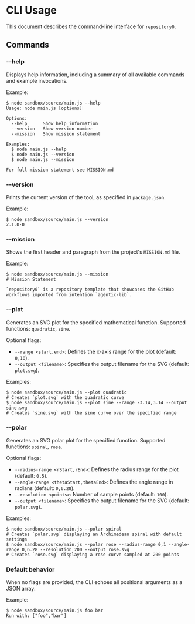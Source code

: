 # CLI Usage

This document describes the command-line interface for `repository0`.

## Commands

### --help

Displays help information, including a summary of all available commands and example invocations.

Example:
```
$ node sandbox/source/main.js --help
Usage: node main.js [options]

Options:
  --help      Show help information
  --version   Show version number
  --mission   Show mission statement

Examples:
  $ node main.js --help
  $ node main.js --version
  $ node main.js --mission

For full mission statement see MISSION.md
```

### --version

Prints the current version of the tool, as specified in `package.json`.

Example:
```
$ node sandbox/source/main.js --version
2.1.0-0
```

### --mission

Shows the first header and paragraph from the project's `MISSION.md` file.

Example:
```
$ node sandbox/source/main.js --mission
# Mission Statement

`repository0` is a repository template that showcases the GitHub workflows imported from intentïon `agentic-lib`.
```

### --plot <function>

Generates an SVG plot for the specified mathematical function. Supported functions: `quadratic`, `sine`.

Optional flags:
- `--range <start,end>`: Defines the x-axis range for the plot (default: `0,10`).
- `--output <filename>`: Specifies the output filename for the SVG (default: `plot.svg`).

Examples:
```
$ node sandbox/source/main.js --plot quadratic
# Creates `plot.svg` with the quadratic curve
$ node sandbox/source/main.js --plot sine --range -3.14,3.14 --output sine.svg
# Creates `sine.svg` with the sine curve over the specified range
```

### --polar <function>

Generates an SVG polar plot for the specified function. Supported functions: `spiral`, `rose`.

Optional flags:
- `--radius-range <rStart,rEnd>`: Defines the radius range for the plot (default: `0,5`).
- `--angle-range <thetaStart,thetaEnd>`: Defines the angle range in radians (default: `0,6.28`).
- `--resolution <points>`: Number of sample points (default: `100`).
- `--output <filename>`: Specifies the output filename for the SVG (default: `polar.svg`).

Examples:
```
$ node sandbox/source/main.js --polar spiral
# Creates `polar.svg` displaying an Archimedean spiral with default settings
$ node sandbox/source/main.js --polar rose --radius-range 0,1 --angle-range 0,6.28 --resolution 200 --output rose.svg
# Creates `rose.svg` displaying a rose curve sampled at 200 points
```

### Default behavior

When no flags are provided, the CLI echoes all positional arguments as a JSON array:

Example:
```
$ node sandbox/source/main.js foo bar
Run with: ["foo","bar"]
```
